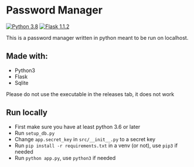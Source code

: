 # Password Manager

[![Python 3.8](https://img.shields.io/badge/python-3.8-blue)](https://python.org)
[![Flask 1.1.2](https://img.shields.io/badge/flask-1.1.2-magenta)](https://palletsprojects.com/p/flask/)

This is a password manager written in python meant to be run on localhost.

## Made with:

- Python3
- Flask
- Sqlite

Please do not use the executable in the releases tab, it does not work

## Run locally

- First make sure you have at least python 3.6 or later
- Run `setup_db.py`
- Change `app.secret_key` in `src/__init__.py` to a secret key
- Run `pip install -r requirements.txt` in a venv (or not), use `pip3` if needed
- Run `python app.py`, use `python3` if needed

